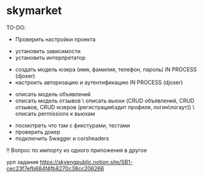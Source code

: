 # skymarket

TO-DO:
- Проверить настройки проекта 
+ установить зависимости
+ установить интерпретатор
- создать модель юзера (имя, фамилия, телефон, пароль) IN PROCESS (djoser)
- настроить авторизацию и аутентификацию IN PROCESS (djoser)
+ описать модель объявлений
+ описать модель отзывов
\ описать вьюхи (CRUD объявлений, CRUD отзывов, CRUD юзеров (регистрация\эдит профиля, логин\логаут))
\ описать permissions к вьюхам
- посмотреть что там с фикстурами, тестами 
- проверить докер
- подключить Swagger и corsheaders

!! Вопрос по импорту из одного приложения в другое 

урл задания https://skyengpublic.notion.site/SB1-cec23f7efb684f4fb8270c38cc206266
